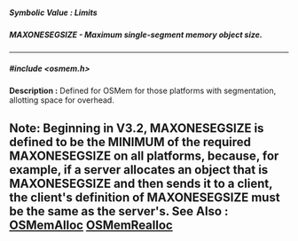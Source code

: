 ##### Symbolic Value : Limits
##### MAXONESEGSIZE - Maximum single-segment memory object size.
---
##### #include <osmem.h>
**Description :**
Defined for OSMem for those platforms with segmentation, allotting space for 
overhead. 

 Note: Beginning in V3.2, MAXONESEGSIZE is defined to be the MINIMUM of the 
required MAXONESEGSIZE on all platforms, because, for example, if a server 
allocates an object that is MAXONESEGSIZE and then sends it to a client, the 
client's definition of MAXONESEGSIZE must be the same as the server's.
**See Also :**
[OSMemAlloc](D:/md_files/OSMemAlloc.md)
[OSMemRealloc](D:/md_files/OSMemRealloc.md)
---
